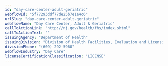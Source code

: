 ```yaml
---
id: "day-care-center-adult-geriatric"
webflowId: "5f77293ddf77de25b7e1a4c6"
urlSlug: "day-care-center-adult-geriatric"
webflowName: "Day Care Center, Adult & Geriatric"
callToActionLink: "http://nj.gov/health/fhs/index.shtml"
callToActionText: ""
issuingAgency: "Department of Health"
issuingDivision: "Division of Health Facilities, Evaluation and Licensing, Certificate of Need and Health Care, Facility Licensure"
divisionPhone: "(609) 292-5960"
webflowIndustry: "Day Care"
licenseCertificationClassification: "LICENSE"
---
```

